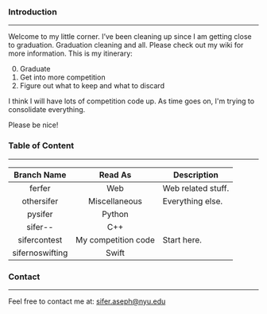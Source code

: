 ### Introduction
---
Welcome to my little corner. I’ve been cleaning up since I am getting close to graduation. Graduation cleaning and all. Please check out my wiki for more information.
This is my itinerary:

<ol>
<li value="0">Graduate</li>
<li>Get into more competition</li>
<li>Figure out what to keep and what to discard</li>
</ol>

I think I will have lots of competition code up. As time goes on, I'm trying to consolidate everything.

Please be nice!

### Table of Content
---
| Branch Name      | Read As             | Description                                                   |
|:----------------:|:-------------------:|---------------------------------------------------------------|
| ferfer           | Web                 |  Web related stuff.                                           |
| othersifer       | Miscellaneous       |  Everything else.                                             |
| pysifer          | Python              |                                                               |
| sifer--          | C++                 |                                                               |
| sifercontest     | My competition code |  Start here.                                                  |
| sifernoswifting  | Swift               |                                                               |

### Contact
---
Feel free to contact me at: sifer.aseph@nyu.edu
